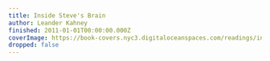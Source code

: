 ```yaml
---
title: Inside Steve's Brain
author: Leander Kahney
finished: 2011-01-01T00:00:00.000Z
coverImage: https://book-covers.nyc3.digitaloceanspaces.com/readings/inside-steves-brain-01.jpg
dropped: false
---
```


